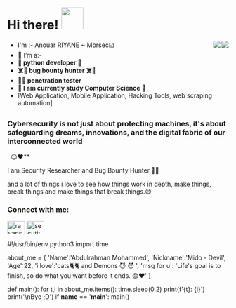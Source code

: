 <h1> Hi there! <img src="https://camo.githubusercontent.com/63371d36886ee658f5a97401f393e1ab1684b2fd3de674b8f5efc7d410b2a3d0/68747470733a2f2f6d656469612e67697068792e636f6d2f6d656469612f57556c706c634d704f43456d5447427442572f67697068792e676966" width="50">
</h1>
<img align='right' src="https://github-readme-stats.vercel.app/api?username=rayansec&count_private=true&show_icons=true&theme=chartreuse-dark">
<a href="https://github.com/De3vil">
  <img align="right" src="https://github-readme-stats.vercel.app/api/top-langs/?username=rayansec&layout=compact&theme=chartreuse-dark&langs_count=20" />
</a>


- I'm :- Anouar RIYANE ~ Morsec:ballot_box_with_check:
- :purple_heart: I’m a:-
-  **🐍     python developer 🐍**
- **☠️👹    bug bounty hunter ☠️👹** 
- **👨‍💻       penetration tester** 
-  **📙 I am currently study Computer Science 📙**
- [Web Application, Mobile Application, Hacking Tools, web scraping automation]
##

<h3>Cybersecurity is not just about protecting machines, it's about safeguarding dreams, innovations, and the digital fabric of our interconnected world</h3>. 😊❤️**

I am Security Researcher and Bug Bounty Hunter,👨‍💻

and a lot of things i love to see how things work in depth, make things,<br>break things and make things that break things.😄

<h3 align="left">Connect with me:</h3>  
<p align="left">
<a href="https://linkedin.com/in/anouar-riyane/" target="blank"><img align="center" src="https://raw.githubusercontent.com/rahuldkjain/github-profile-readme-generator/master/src/images/icons/Social/linked-in-alt.svg" alt="rayansec" height="30" width="40" /></a>  
<a href="https://twitter.com/secutity2" target="blank"><img align="center" src="https://raw.githubusercontent.com/rahuldkjain/github-profile-readme-generator/master/src/images/icons/Social/twitter.svg" alt="secutity2" height="30" width="40" /></a>  
</p>  

#!/usr/bin/env python3
import time

about_me = {
  'Name':'Abdulrahman Mohammed',
  'Nickname':'Mido - Devil',
  'Age':22,
  'i love':'cats🐈🐈 and Demons    😈 😈 ',
  'msg for u': 'Life's goal is to finish, so do what you want before it ends. 😊❤️'
}

def main():
  for t,i in about_me.items():
    time.sleep(0.2)
    print(f'{t}: {i}')
  print('\nBye ;D')
if __name__ == '__main__':
  main()
